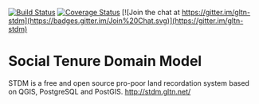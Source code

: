 [![Build Status](https://travis-ci.org/gltn/stdm2.svg?branch=master)](https://travis-ci.org/gltn/stdm2)
[![Coverage Status](https://coveralls.io/repos/github/gltn/stdm2/badge.svg)](https://coveralls.io/github/gltn/stdm2)
[![Join the chat at https://gitter.im/gltn-stdm](https://badges.gitter.im/Join%20Chat.svg)](https://gitter.im/gltn-stdm)
# Social Tenure Domain Model
STDM is a free and open source pro-poor land recordation system based on QGIS, PostgreSQL and PostGIS. http://stdm.gltn.net/
